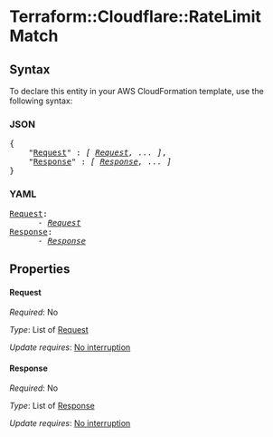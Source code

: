 # Terraform::Cloudflare::RateLimit Match

## Syntax

To declare this entity in your AWS CloudFormation template, use the following syntax:

### JSON

<pre>
{
    "<a href="#request" title="Request">Request</a>" : <i>[ <a href="match-request.md">Request</a>, ... ]</i>,
    "<a href="#response" title="Response">Response</a>" : <i>[ <a href="match-response.md">Response</a>, ... ]</i>
}
</pre>

### YAML

<pre>
<a href="#request" title="Request">Request</a>: <i>
      - <a href="match-request.md">Request</a></i>
<a href="#response" title="Response">Response</a>: <i>
      - <a href="match-response.md">Response</a></i>
</pre>

## Properties

#### Request

_Required_: No

_Type_: List of <a href="match-request.md">Request</a>

_Update requires_: [No interruption](https://docs.aws.amazon.com/AWSCloudFormation/latest/UserGuide/using-cfn-updating-stacks-update-behaviors.html#update-no-interrupt)

#### Response

_Required_: No

_Type_: List of <a href="match-response.md">Response</a>

_Update requires_: [No interruption](https://docs.aws.amazon.com/AWSCloudFormation/latest/UserGuide/using-cfn-updating-stacks-update-behaviors.html#update-no-interrupt)

